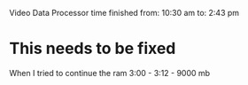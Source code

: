Video Data Processor time finished
from: 10:30 am
to: 2:43 pm

# This needs to be fixed
When I tried to continue the ram
3:00 - 3:12 - 9000 mb 